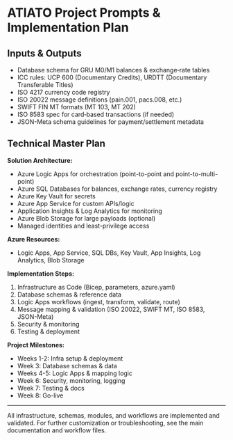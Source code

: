 # ATIATO Project Prompts & Implementation Plan

## Inputs & Outputs

- Database schema for GRU M0/M1 balances & exchange‐rate tables
- ICC rules: UCP 600 (Documentary Credits), URDTT (Documentary Transferable Titles)
- ISO 4217 currency code registry
- ISO 20022 message definitions (pain.001, pacs.008, etc.)
- SWIFT FIN MT formats (MT 103, MT 202)
- ISO 8583 spec for card‐based transactions (if needed)
- JSON-Meta schema guidelines for payment/settlement metadata

## Technical Master Plan

**Solution Architecture:**

- Azure Logic Apps for orchestration (point-to-point and point-to-multi-point)
- Azure SQL Databases for balances, exchange rates, currency registry
- Azure Key Vault for secrets
- Azure App Service for custom APIs/logic
- Application Insights & Log Analytics for monitoring
- Azure Blob Storage for large payloads (optional)
- Managed identities and least-privilege access

**Azure Resources:**

- Logic Apps, App Service, SQL DBs, Key Vault, App Insights, Log Analytics, Blob Storage

**Implementation Steps:**

1. Infrastructure as Code (Bicep, parameters, azure.yaml)
2. Database schemas & reference data
3. Logic Apps workflows (ingest, transform, validate, route)
4. Message mapping & validation (ISO 20022, SWIFT MT, ISO 8583, JSON-Meta)
5. Security & monitoring
6. Testing & deployment

**Project Milestones:**

- Weeks 1-2: Infra setup & deployment
- Week 3: Database schemas & data
- Weeks 4-5: Logic Apps & mapping logic
- Week 6: Security, monitoring, logging
- Week 7: Testing & docs
- Week 8: Go-live

---

All infrastructure, schemas, modules, and workflows are implemented and validated. For further customization or troubleshooting, see the main documentation and workflow files.
